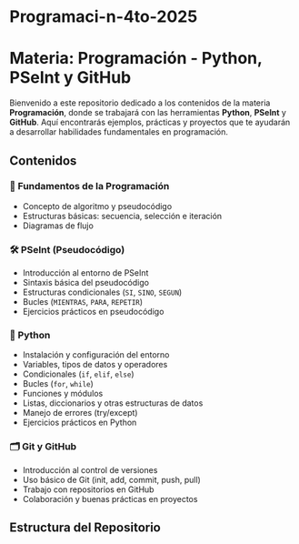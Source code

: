 # Programaci-n-4to-2025
# Materia: Programación - Python, PSeInt y GitHub

Bienvenido a este repositorio dedicado a los contenidos de la materia **Programación**, donde se trabajará con las herramientas **Python**, **PSeInt** y **GitHub**. Aquí encontrarás ejemplos, prácticas y proyectos que te ayudarán a desarrollar habilidades fundamentales en programación.

## Contenidos

### 🧠 Fundamentos de la Programación
- Concepto de algoritmo y pseudocódigo
- Estructuras básicas: secuencia, selección e iteración
- Diagramas de flujo

### 🛠️ PSeInt (Pseudocódigo)
- Introducción al entorno de PSeInt
- Sintaxis básica del pseudocódigo
- Estructuras condicionales (`SI`, `SINO`, `SEGUN`)
- Bucles (`MIENTRAS`, `PARA`, `REPETIR`)
- Ejercicios prácticos en pseudocódigo

### 🐍 Python
- Instalación y configuración del entorno
- Variables, tipos de datos y operadores
- Condicionales (`if`, `elif`, `else`)
- Bucles (`for`, `while`)
- Funciones y módulos
- Listas, diccionarios y otras estructuras de datos
- Manejo de errores (try/except)
- Ejercicios prácticos en Python

### 🗂️ Git y GitHub
- Introducción al control de versiones
- Uso básico de Git (init, add, commit, push, pull)
- Trabajo con repositorios en GitHub
- Colaboración y buenas prácticas en proyectos

## Estructura del Repositorio